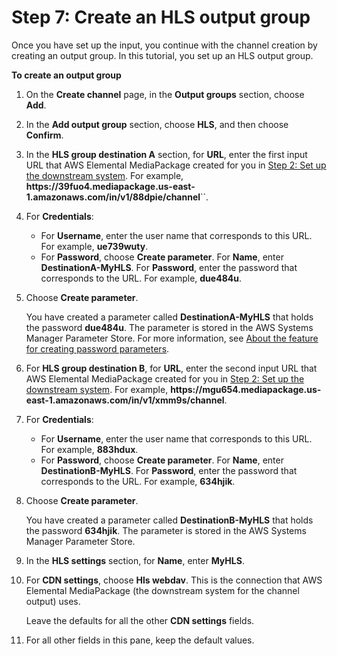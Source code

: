 # Step 7: Create an HLS output group<a name="getting-started-step5"></a>

Once you have set up the input, you continue with the channel creation by creating an output group\. In this tutorial, you set up an HLS output group\.

**To create an output group**

1. On the **Create channel** page, in the **Output groups** section, choose **Add**\. 

1. In the **Add output group** section, choose **HLS**, and then choose **Confirm**\. 

1. In the **HLS group destination A** section, for **URL**, enter the first input URL that AWS Elemental MediaPackage created for you in [Step 2: Set up the downstream system](getting-started-step2.md)\. For example, **https://39fuo4\.mediapackage\.us\-east\-1\.amazonaws\.com/in/v1/88dpie/channel**``\. 

1. For **Credentials**:
   + For **Username**, enter the user name that corresponds to this URL\. For example, **ue739wuty**\. 
   + For **Password**, choose **Create parameter**\. For **Name**, enter **DestinationA\-MyHLS**\. For **Password**, enter the password that corresponds to the URL\. For example, **due484u**\.

1. Choose **Create parameter**\.

   You have created a parameter called **DestinationA\-MyHLS** that holds the password **due484u**\. The parameter is stored in the AWS Systems Manager Parameter Store\. For more information, see [About the feature for creating password parameters](requirements-for-EC2.md#about-EC2Password)\.

1. For **HLS group destination B**, for **URL**, enter the second input URL that AWS Elemental MediaPackage created for you in [Step 2: Set up the downstream system](getting-started-step2.md)\. For example, **https://mgu654\.mediapackage\.us\-east\-1\.amazonaws\.com/in/v1/xmm9s/channel**\. 

1. For **Credentials**:
   + For **Username**, enter the user name that corresponds to this URL\. For example, **883hdux**\. 
   + For **Password**, choose **Create parameter**\. For **Name**, enter **DestinationB\-MyHLS**\. For **Password**, enter the password that corresponds to the URL\. For example, **634hjik**\.

1. Choose **Create parameter**\.

   You have created a parameter called **DestinationB\-MyHLS** that holds the password **634hjik**\. The parameter is stored in the AWS Systems Manager Parameter Store\. 

1. In the **HLS settings** section, for **Name**, enter **MyHLS**\. 

1. For **CDN settings**, choose **Hls webdav**\. This is the connection that AWS Elemental MediaPackage \(the downstream system for the channel output\) uses\. 

   Leave the defaults for all the other **CDN settings** fields\.

1. For all other fields in this pane, keep the default values\.